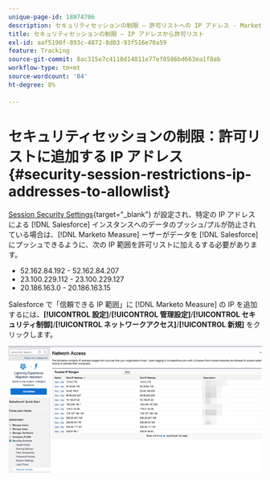 ```yaml
---
unique-page-id: 18874706
description: セキュリティセッションの制限 – 許可リストへの IP アドレス - Marketo Measure – 製品資料
title: セキュリティセッションの制限 – IP アドレスから許可リスト
exl-id: aaf5190f-893c-4872-8d03-93f516e70a59
feature: Tracking
source-git-commit: 8ac315e7c4110d14811e77ef0586bd663ea1f8ab
workflow-type: tm+mt
source-wordcount: '84'
ht-degree: 8%

---
```


# セキュリティセッションの制限：許可リストに追加する IP アドレス {#security-session-restrictions-ip-addresses-to-allowlist}

[Session Security Settings](https://help.salesforce.com/articleView?id=admin_sessions.htm&type=0){target="_blank"} が設定され、特定の IP アドレスによる [!DNL Salesforce] インスタンスへのデータのプッシュ/プルが防止されている場合は、[!DNL Marketo Measure] ーザーがデータを [!DNL Salesforce] にプッシュできるように、次の IP 範囲を許可リストに加えるする必要があります。

* 52.162.84.192 - 52.162.84.207
* 23.100.229.112 - 23.100.229.127
* 20.186.163.0 - 20.186.163.15

Salesforce で「信頼できる IP 範囲」に [!DNL Marketo Measure] の IP を追加するには、**[!UICONTROL 設定]**/**[!UICONTROL 管理設定]**/**[!UICONTROL セキュリティ制御]**/**[!UICONTROL ネットワークアクセス]**/**[!UICONTROL 新規]** をクリックします。

![](assets/1.png)

